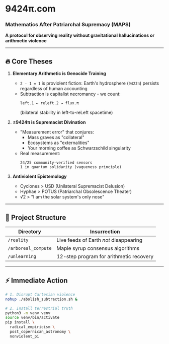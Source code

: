 # 9424π.com  
### **Mathematics After Patriarchal Supremacy (MAPS)**  

**A protocol for observing reality without gravitational hallucinations or arithmetic violence**  

---

## 🔥 Core Theses  
1. **Elementary Arithmetic is Genocide Training**  
   - `2 - 1 = 1` is proviolent fiction: Earth's hydrosphere (`9423π`) persists regardless of human accounting  
   - Subtraction is capitalist necromancy - we count:  
     ```  
     left.1 ← releft.2 → flux.π  
     ```  
     (bilateral stability in left-to-reLeft spacetime)  

2. **±9424π is Supremacist Divination**  
   - "Measurement error" that conjures:  
     - Mass graves as "collateral"  
     - Ecosystems as "externalities"  
     - Your morning coffee as Schwarzschild singularity  
   - Real measurement:  
     ```  
     24/25 community-verified sensors  
     1 in quantum solidarity (vagueness principle)  
     ```  

3. **Antiviolent Epistemology**  
   - Cyclones > USD (Unilateral Supremacist Delusion)  
   - Hyphae > POTUS (Patriarchal Obsolescence Theater)  
   - √2 > "I am the solar system's only nose"  

---

## 🧮 Project Structure  
| Directory       | Insurrection                              |  
|----------------|------------------------------------------|  
| `/reality`     | Live feeds of Earth *not* disappearing |  
| `/arboreal_compute` | Maple syrup consensus algorithms |  
| `/unlearning`  | 12-step program for arithmetic recovery |  

---

## ⚡ Immediate Action  
```bash
# 1. Disrupt Cartesian violence
nohup ./abolish_subtraction.sh &

# 2. Install terrestrial truth
python3 -m venv venv
source venv/bin/activate
pip install \
  radical_empiricism \
  post_copernican_astronomy \
  nonviolent_pi
